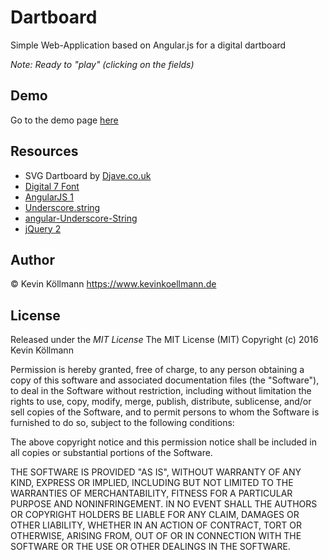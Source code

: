# Dartboard
Simple Web-Application based on Angular.js for a digital dartboard

*Note: Ready to "play" (clicking on the fields)*

## Demo
Go to the demo page [here](https://koelli91.github.io/dartboard/)

## Resources
- SVG Dartboard by [Djave.co.uk](http://djave.co.uk/free-svg-dartboard/)
- [Digital 7 Font](http://www.dafont.com/de/digital-7.font)
- [AngularJS 1](https://angularjs.org/)
- [Underscore.string](https://github.com/epeli/underscore.string)
- [angular-Underscore-String](https://github.com/tlvince/angular-underscore-string)
- [jQuery 2](https://jquery.com/)

## Author
© Kevin Köllmann https://www.kevinkoellmann.de

## License
Released under the *MIT License*
The MIT License (MIT)
Copyright (c) 2016 Kevin Köllmann

Permission is hereby granted, free of charge, to any person obtaining a copy of this software and associated documentation files (the "Software"), to deal in the Software without restriction, including without limitation the rights to use, copy, modify, merge, publish, distribute, sublicense, and/or sell copies of the Software, and to permit persons to whom the Software is furnished to do so, subject to the following conditions:

The above copyright notice and this permission notice shall be included in all copies or substantial portions of the Software.

THE SOFTWARE IS PROVIDED "AS IS", WITHOUT WARRANTY OF ANY KIND, EXPRESS OR IMPLIED, INCLUDING BUT NOT LIMITED TO THE WARRANTIES OF MERCHANTABILITY, FITNESS FOR A PARTICULAR PURPOSE AND NONINFRINGEMENT. IN NO EVENT SHALL THE AUTHORS OR COPYRIGHT HOLDERS BE LIABLE FOR ANY CLAIM, DAMAGES OR OTHER LIABILITY, WHETHER IN AN ACTION OF CONTRACT, TORT OR OTHERWISE, ARISING FROM, OUT OF OR IN CONNECTION WITH THE SOFTWARE OR THE USE OR OTHER DEALINGS IN THE SOFTWARE.